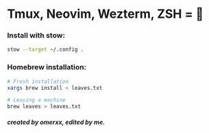 # Tmux, Neovim, Wezterm, ZSH = 🚀

### Install with stow:
```bash
stow --target ~/.config .
```

### Homebrew installation:
```bash
# Fresh installation
xargs brew install < leaves.txt

# Leaving a machine
brew leaves > leaves.txt

```

##### created by omerxx, edited by me.
